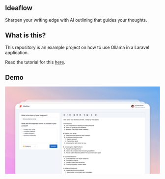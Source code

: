 ## Ideaflow

Sharpen your writing edge with AI outlining that guides your thoughts.

## What is this?

This repository is an example project on how to use Ollama in a Laravel application.

Read the tutorial for this [here](https://ahmadrosid.com/blog/ollama-laravel).

## Demo

![demo](./demo.png)
